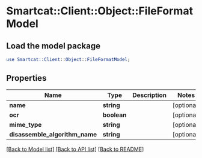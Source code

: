 # Smartcat::Client::Object::FileFormatModel

## Load the model package
```perl
use Smartcat::Client::Object::FileFormatModel;
```

## Properties
Name | Type | Description | Notes
------------ | ------------- | ------------- | -------------
**name** | **string** |  | [optional] 
**ocr** | **boolean** |  | [optional] 
**mime_type** | **string** |  | [optional] 
**disassemble_algorithm_name** | **string** |  | [optional] 

[[Back to Model list]](../README.md#documentation-for-models) [[Back to API list]](../README.md#documentation-for-api-endpoints) [[Back to README]](../README.md)


